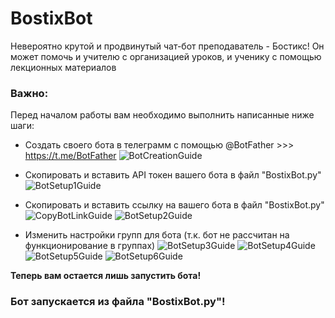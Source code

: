 # BostixBot
Невероятно крутой и продвинутый чат-бот преподаватель - Бостикс! Он может помочь и учителю с организацией уроков, и ученику с помощью лекционных материалов

### Важно: 
Перед началом работы вам необходимо выполнить написанные ниже шаги:
- Создать своего бота в телеграмм c помощью @BotFather >>> https://t.me/BotFather
  ![BotCreationGuide](https://github.com/XRTG074/BostixBot/assets/144834265/0a85e051-7b4f-4637-be20-9ef484089a87)

- Скопировать и вставить API токен вашего бота в файл "BostixBot.py"
  ![BotSetup1Guide](https://github.com/XRTG074/BostixBot/assets/144834265/5a97a0ba-8833-4d1c-9837-46fd84ace5c4)

- Скопировать и вставить ссылку на вашего бота в файл "BostixBot.py"
![CopyBotLinkGuide](https://github.com/XRTG074/BostixBot/assets/144834265/d28034d4-2e36-4ec2-a79d-f25004dd37e3)
![BotSetup2Guide](https://github.com/XRTG074/BostixBot/assets/144834265/fb9a6d49-93f6-49ce-bc27-f4905aa65428)

- Изменить настройки групп для бота (т.к. бот не рассчитан на функционирование в группах)
![BotSetup3Guide](https://github.com/XRTG074/BostixBot/assets/144834265/a1caa654-729e-42ae-9129-5fc81bea93c6)
![BotSetup4Guide](https://github.com/XRTG074/BostixBot/assets/144834265/f049199d-201f-474f-a997-ee86ddce2d96)
![BotSetup5Guide](https://github.com/XRTG074/BostixBot/assets/144834265/c58fcfd6-b7d1-4a5c-8871-00b91acee635)
![BotSetup6Guide](https://github.com/XRTG074/BostixBot/assets/144834265/bd542530-eba3-491b-9da4-e75a73e8a197)


<b>Теперь вам остается лишь запустить бота!</b>
### Бот запускается из файла "BostixBot.py"!

